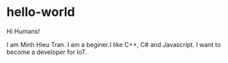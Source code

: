 # hello-world
Hi Humans!

I am Minh Hieu Tran. I am a beginer.I like C++, C# and Javascript.
I want to become a developer for IoT. 

